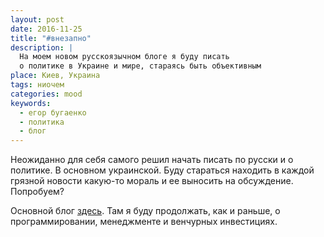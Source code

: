 ```yaml
---
layout: post
date: 2016-11-25
title: "#внезапно"
description: |
  На моем новом русскоязычном блоге я буду писать
  о политике в Украине и мире, стараясь быть объективным
place: Киев, Украина
tags: ниочем
categories: mood
keywords:
  - егор бугаенко
  - политика
  - блог
---
```


Неожиданно для себя самого решил начать писать по русски и о политике.
В основном украинской. Буду стараться находить в каждой грязной
новости какую-то мораль и ее выносить на обсуждение. Попробуем?

<!--more-->

Основной блог [здесь](http://www.yegor256.com).
Там я буду продолжать, как и раньше, о
программировании, менеджменте и венчурных инвестициях.
